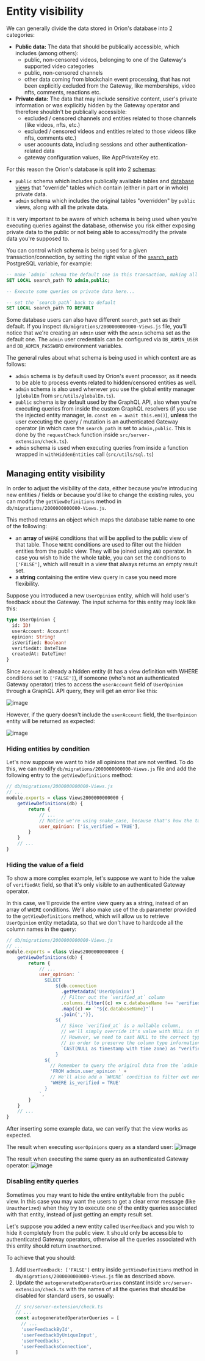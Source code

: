 # Entity visibility

We can generally divide the data stored in Orion's database into 2 categories:
- **Public data:** The data that should be publically accessible, which includes (among others):
    - public, non-censored videos, belonging to one of the Gateway's supported video categories
    - public, non-censored channels
    - other data coming from blockchain event processing, that has not been explicitly excluded from the Gateway, like memberships, video nfts, comments, reactions etc.
- **Private data:** The data that may include sensitive content, user's private information or was explicitly hidden by the Gateway operator and therefore shouldn't be publically accessible:
    - excluded / censored channels and entities related to those channels (like videos, nfts, etc.)
    - excluded / censored videos and entities related to those videos (like nfts, comments etc.)
    - user accounts data, including sessions and other authentication-related data
    - gateway configuration values, like AppPrivateKey etc.

For this reason the Orion's database is split into 2 [schemas](https://www.postgresql.org/docs/current/ddl-schemas.html):
- `public` schema which includes publically available tables and [database views](https://www.postgresql.org/docs/current/tutorial-views.html) that "override" tables which contain (either in part or in whole) private data.
- `admin` schema which includes the original tables "overridden" by `public` views, along with all the private data.

It is very important to be aware of which schema is being used when you're executing queries against the database, otherwise you risk either exposing private data to the public or not being able to access/modify the private data you're supposed to.

You can control which schema is being used for a given transaction/connection, by setting the right value of the [`search_path`](https://www.postgresql.org/docs/current/ddl-schemas.html#DDL-SCHEMAS-PATH) PostgreSQL variable, for example:
```sql
-- make `admin` schema the default one in this transaction, making all the private data accessible
SET LOCAL search_path TO admin,public;

-- Execute some queries on private data here...

-- set the `search_path` back to default
SET LOCAL search_path TO DEFAULT
```

Some database users can also have different `search_path` set as their default. If you inspect `db/migrations/2000000000000-Views.js` file, you'll notice that we're creating an `admin` user with the `admin` schema set as the default one. The `admin` user credentials can be configured via `DB_ADMIN_USER` and `DB_ADMIN_PASSWORD` environment variables. 

The general rules about what schema is being used in which context are as follows:
- `admin` schema is by default used by Orion's event processor, as it needs to be able to process events related to hidden/censored entities as well.
- `admin` schema is also used whenever you use the global entity manager (`globalEm` from `src/utils/globalEm.ts`).
- `public` schema is by default used by the GraphQL API, also when you're executing queries from inside the custom GraphQL resolvers (if you use the injected entity manager, ie. `const em = await this.em()`), **unless** the user executing the query / mutation is an authenticated Gateway operator (in which case the `search_path` is set to `admin,public`. This is done by the `requestCheck` function inside `src/server-extension/check.ts`).
- `admin` schema is used when executing queries from inside a function wrapped in `withHiddenEntities` call (`src/utils/sql.ts`)

## Managing entity visibility

In order to adjust the visibility of the data, either because you're introducing new entities / fields or because you'd like to change the existing rules, you can modify the `getViewDefinitions` method in `db/migrations/2000000000000-Views.js`.

This method returns an object which maps the database table name to one of the following:
- an **array** of `WHERE` conditions that will be applied to the public view of that table. Those `WHERE` conditions are used to filter out the hidden entities from the public view. They will be joined using `AND` operator. In case you wish to hide the whole table, you can set the conditions to `['FALSE']`, which will result in a view that always returns an empty result set.
- a **string** containing the entire view query in case you need more flexibility.

Suppose you introduced a new `UserOpinion` entity, which will hold user's feedback about the Gateway. The input schema for this entity may look like this:
```graphql
type UserOpinion {
  id: ID!
  userAccount: Account!
  opinion: String!
  isVerified: Boolean!
  verifiedAt: DateTime
  createdAt: DateTime!
}
```

Since `Account` is already a hidden entity (it has a view definition with WHERE conditions set to `['FALSE']`), if someone (who's not an authenticated Gateway operator) tries to access the `userAccount` field of `UserOpinion` through a GraphQL API query, they will get an error like this:

![image](../assets/user-opinions-error.png)

However, if the query doesn't include the `userAccount` field, the `UserOpinion` entity will be returned as expected:

![image](../assets/user-opinions-ok.png)

### Hiding entities by condition

Let's now suppose we want to hide all opinions that are not verified.
To do this, we can modify `db/migrations/2000000000000-Views.js` file and add the following entry to the `getViewDefinitions` method:
```js
// db/migrations/2000000000000-Views.js
// ...
module.exports = class Views2000000000000 {
    getViewDefinitions(db) {
        return {
            // ...
            // Notice we're using snake_case, because that's how the table name is defined in the database
            user_opinion: ['is_verified = TRUE'],
        }
    }
    // ...
}
```

### Hiding the value of a field

To show a more complex example, let's suppose we want to hide the value of `verifiedAt` field, so that it's only visible to an authenticated Gateway operator.

In this case, we'll provide the entire view query as a string, instead of an array of `WHERE` conditions. We'll also make use of the `db` parameter provided to the `getViewDefinitions` method, which will allow us to retrieve `UserOpinion` entity metadata, so that we don't have to hardcode all the column names in the query:
```js
// db/migrations/2000000000000-Views.js
// ...
module.exports = class Views2000000000000 {
    getViewDefinitions(db) {
        return {
            // ...
            user_opinion: `
              SELECT
                  ${db.connection
                    .getMetadata('UserOpinion')
                    // Filter out the `verified_at` column
                    .columns.filter((c) => c.databaseName !== 'verified_at')
                    .map((c) => `"${c.databaseName}"`)
                    .join(',')},
                  ${
                    // Since `verified_at` is a nullable column,
                    // we'll simply override it's value with NULL in the view.
                    // However, we need to cast NULL to the correct type
                    // in order to preserve the column type information.
                    `CAST(NULL as timestamp with time zone) as "verified_at"`
                  }
              ${
                // Remember to query the original data from the `admin` schema!
                'FROM admin.user_opinion ' +
                // We'll also add a `WHERE` condition to filter out non-verified opinions
                'WHERE is_verified = TRUE'
              }
            `,
        }
    }
    // ...
}
```

After inserting some example data, we can verify that the view works as expected.

The result when executing `userOpinions` query as a standard user:
![image](../assets/user-opinions-public.png)

The result when executing the same query as an authenticated Gateway operator:
![image](../assets/user-opinions-private.png)

### Disabling entity queries

Sometimes you may want to hide the entire entity/table from the public view. In this case you may want the users to get a clear error message (like `Unauthorized`) when they try to execute one of the entity queries associated with that entity, instead of just getting an empty result set.

Let's suppose you added a new entity called `UserFeedback` and you wish to hide it completely from the public view. It should only be accessible to authenticated Gateway operators, otherwise all the queries associated with this entity should return `Unauthorized`.

To achieve that you should:
1. Add `UserFeedback: ['FALSE']` entry inside `getViewDefinitions` method in `db/migrations/2000000000000-Views.js` file as described above.
2. Update the `autogeneratedOperatorQueries` constant inside `src/server-extension/check.ts` with the names of all the queries that should be disabled for standard users, so usually:
    ```typescript
    // src/server-extension/check.ts
    // ...
    const autogeneratedOperatorQueries = [
      // ...
      'userFeedbackById',
      'userFeedbackByUniqueInput',
      'userFeedbacks',
      'userFeedbacksConnection',
    ]
    ```

